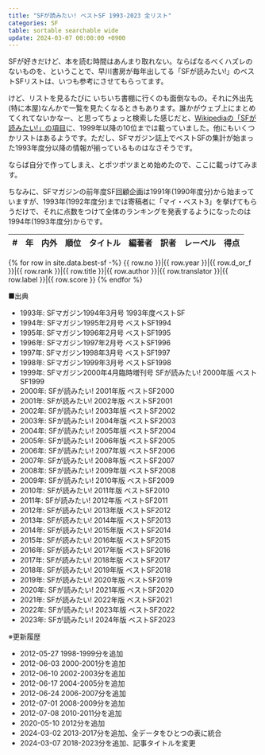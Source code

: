 ```yaml
---
title: "SFが読みたい! ベストSF 1993-2023 全リスト"
categories: SF
table: sortable searchable wide
update: 2024-03-07 00:00:00 +0900
---
```


SFが好きだけど、本を読む時間はあんまり取れない。ならばなるべくハズレのないものを、ということで、早川書房が毎年出してる「SFが読みたい!」のベストSFリストは、いつも参考にさせてもらってます。

けど、リストを見るたびに いちいち書棚に行くのも面倒なもの。それに外出先(特に本屋)なんかで一覧を見たくなるときもあります。誰かがウェブ上にまとめてくれてないかなー、と思ってちょっと検索した感じだと、[Wikipediaの「SFが読みたい!」の項目](https://ja.wikipedia.org/wiki/SF%E3%81%8C%E8%AA%AD%E3%81%BF%E3%81%9F%E3%81%84!)に、1999年以降の10位までは載っていました。他にもいくつかリストはあるようです。ただし、SFマガジン誌上でベストSFの集計が始まった1993年度分以降の情報が揃っているものはなさそうです。

ならば自分で作ってしまえ、とポツポツまとめ始めたので、ここに載っけてみます。

ちなみに、SFマガジンの前年度SF回顧企画は1991年(1990年度分)から始まっていますが、1993年(1992年度分)までは寄稿者に「マイ・ベスト3」を挙げてもらうだけで、それに点数をつけて全体のランキングを発表するようになったのは1994年(1993年度分)からです。

\#|年|内外|順位|タイトル|編著者|訳者|レーベル|得点
-:|-|-|-:|-|-|-|-|-:
{% for row in site.data.best-sf -%}
<span>{{ row.no }}</span>|<span>{{ row.year }}</span>|<span>{{ row.d_or_f }}</span>|<span>{{ row.rank }}</span>|{{ row.title }}|{{ row.author }}|{{ row.translator }}|{{ row.label }}|<span>{{ row.score }}</span>
{% endfor %}

■出典

- 1993年: SFマガジン1994年3月号 1993年度ベストSF
- 1994年: SFマガジン1995年2月号 ベストSF1994
- 1995年: SFマガジン1996年2月号 ベストSF1995
- 1996年: SFマガジン1997年2月号 ベストSF1996
- 1997年: SFマガジン1998年3月号 ベストSF1997
- 1998年: SFマガジン1999年3月号 ベストSF1998
- 1999年: SFマガジン2000年4月臨時増刊号 SFが読みたい! 2000年版 ベストSF1999
- 2000年: SFが読みたい! 2001年版 ベストSF2000
- 2001年: SFが読みたい! 2002年版 ベストSF2001
- 2002年: SFが読みたい! 2003年版 ベストSF2002
- 2003年: SFが読みたい! 2004年版 ベストSF2003
- 2004年: SFが読みたい! 2005年版 ベストSF2004
- 2005年: SFが読みたい! 2006年版 ベストSF2005
- 2006年: SFが読みたい! 2007年版 ベストSF2006
- 2007年: SFが読みたい! 2008年版 ベストSF2007
- 2008年: SFが読みたい! 2009年版 ベストSF2008
- 2009年: SFが読みたい! 2010年版 ベストSF2009
- 2010年: SFが読みたい! 2011年版 ベストSF2010
- 2011年: SFが読みたい! 2012年版 ベストSF2011
- 2012年: SFが読みたい! 2013年版 ベストSF2012
- 2013年: SFが読みたい! 2014年版 ベストSF2013
- 2014年: SFが読みたい! 2015年版 ベストSF2014
- 2015年: SFが読みたい! 2016年版 ベストSF2015
- 2016年: SFが読みたい! 2017年版 ベストSF2016
- 2017年: SFが読みたい! 2018年版 ベストSF2017
- 2018年: SFが読みたい! 2019年版 ベストSF2018
- 2019年: SFが読みたい! 2020年版 ベストSF2019
- 2020年: SFが読みたい! 2021年版 ベストSF2020
- 2021年: SFが読みたい! 2022年版 ベストSF2021
- 2022年: SFが読みたい! 2023年版 ベストSF2022
- 2023年: SFが読みたい! 2024年版 ベストSF2023

※更新履歴

- 2012-05-27 1998-1999分を追加
- 2012-06-03 2000-2001分を追加
- 2012-06-10 2002-2003分を追加
- 2012-06-17 2004-2005分を追加
- 2012-06-24 2006-2007分を追加
- 2012-07-01 2008-2009分を追加
- 2012-07-08 2010-2011分を追加
- 2020-05-10 2012分を追加
- 2024-03-02 2013-2017分を追加、全データをひとつの表に統合
- 2024-03-07 2018-2023分を追加、記事タイトルを変更
